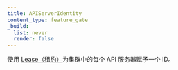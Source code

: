 ```yaml
---
title: APIServerIdentity
content_type: feature_gate
_build:
  list: never
  render: false
---
```


<!--
Assign each API server an ID in a cluster, using a [Lease](/docs/concepts/architecture/leases).
-->
使用 [Lease（租约）](/zh-cn/docs/concepts/architecture/leases)为集群中的每个
API 服务器赋予一个 ID。
